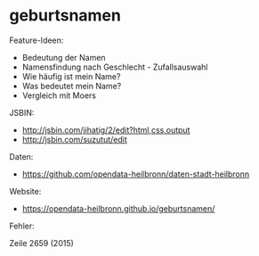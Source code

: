 # geburtsnamen

Feature-Ideen:

* Bedeutung der Namen
* Namensfindung nach Geschlecht - Zufallsauswahl
* Wie häufig ist mein Name?
* Was bedeutet mein Name?
* Vergleich mit Moers

JSBIN:

* http://jsbin.com/jihatig/2/edit?html,css,output
* http://jsbin.com/suzutut/edit

Daten:

* https://github.com/opendata-heilbronn/daten-stadt-heilbronn


Website:

* https://opendata-heilbronn.github.io/geburtsnamen/


Fehler:

Zeile 2659 (2015)
